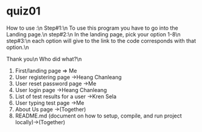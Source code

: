 # quiz01
How to use :\n
Step#1:\n
To use this program you have to go into the Landing page.\n
step#2:\n
In the landing page, pick your option 1-8\n
step#3:\n
each option will give to the link to the code corresponds with that option.\n

Thank you\n
Who did what?\n
1) First/landing page => Me
2) User registering page ->Heang Chanleang
3) User reset password page ->Me 
4) User login page ->Heang Chanleang
5) List of test results for a user ->Kren Sela
6) User typing test page ->Me
7) About Us page ->(Together)
8) README.md (document on how to setup, compile, and run project locally)->(Together)
